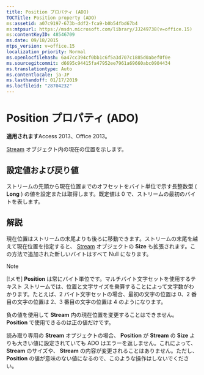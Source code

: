 ```yaml
---
title: Position プロパティ (ADO)
TOCTitle: Position property (ADO)
ms:assetid: a07c9197-673b-ddf2-fca9-b0b54fbd67b4
ms:mtpsurl: https://msdn.microsoft.com/library/JJ249738(v=office.15)
ms:contentKeyID: 48546709
ms.date: 09/18/2015
mtps_version: v=office.15
localization_priority: Normal
ms.openlocfilehash: 6a47cc394cf0bb1c6f5a3d707c1885d0abef0f0e
ms.sourcegitcommit: d6695c94415fa47952ee7961a69660abc0904434
ms.translationtype: Auto
ms.contentlocale: ja-JP
ms.lasthandoff: 01/17/2019
ms.locfileid: "28704232"
---
```

# <a name="position-property-ado"></a>Position プロパティ (ADO)

**適用されます**Access 2013、Office 2013。

[Stream](stream-object-ado.md) オブジェクト内の現在の位置を示します。

## <a name="settings-and-return-values"></a>設定値および戻り値

ストリームの先頭から現在位置までのオフセットをバイト単位で示す長整数型 ( **Long** ) の値を設定または取得します。既定値は 0 で、ストリームの最初のバイトを表します。

## <a name="remarks"></a>解説

現在位置はストリームの末尾よりも後ろに移動できます。ストリームの末尾を越えて現在位置を指定すると、 [Stream](https://docs.microsoft.com/office/vba/access/concepts/miscellaneous/size-property-ado-stream) オブジェクトの **Size** も拡張されます。この方法で追加された新しいバイトはすべて Null になります。

> [!NOTE]
> [!メモ] **Position** は常にバイト単位です。マルチバイト文字セットを使用するテキスト ストリームでは、位置と文字サイズを乗算することによって文字数がわかります。たとえば、2 バイト文字セットの場合、最初の文字の位置は 0、2 番目の文字の位置は 2、3 番目の文字の位置は 4 のようになります。

負の値を使用して **Stream** 内の現在位置を変更することはできません。 **Position** で使用できるのは正の値だけです。

読み取り専用の **Stream** オブジェクトの場合、 **Position** が **Stream** の **Size** よりも大きい値に設定されていても ADO はエラーを返しません。これによって、 **Stream** のサイズや、 **Stream** の内容が変更されることはありません。ただし、 **Position** の値が意味のない値になるので、このような操作はしないでください。

